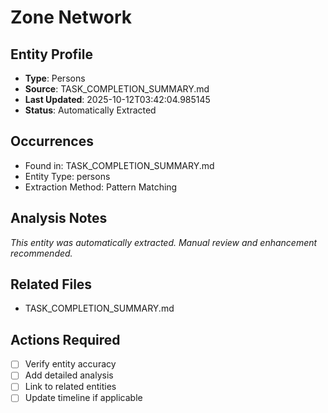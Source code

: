 # Zone Network

## Entity Profile
- **Type**: Persons
- **Source**: TASK_COMPLETION_SUMMARY.md
- **Last Updated**: 2025-10-12T03:42:04.985145
- **Status**: Automatically Extracted

## Occurrences
- Found in: TASK_COMPLETION_SUMMARY.md
- Entity Type: persons
- Extraction Method: Pattern Matching

## Analysis Notes
*This entity was automatically extracted. Manual review and enhancement recommended.*

## Related Files
- TASK_COMPLETION_SUMMARY.md

## Actions Required
- [ ] Verify entity accuracy
- [ ] Add detailed analysis
- [ ] Link to related entities
- [ ] Update timeline if applicable
